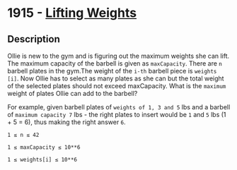 # 1915 - [Lifting Weights](https://www.lintcode.com/problem/1915/)

## Description
Ollie is new to the gym and is figuring out the maximum weights she can lift. The maximum capacity of the barbell is given as `maxCapacity`. There are `n` barbell plates in the gym.The weight of the `i-th` barbell piece is `weights [i]`. Now Ollie has to select as many plates as she can but the total weight of the selected plates should not exceed maxCapacity. What is the `maximum` weight of plates Ollie can add to the barbell?

For example, given barbell plates of `weights of 1, 3 and 5` lbs and a barbell of `maximum capacity 7` lbs - the right plates to insert would be `1` and `5` lbs (1 + 5 = 6), thus making the right answer `6`.

```
1 ≤ n ≤ 42

1 ≤ maxCapacity ≤ 10**6

1 ≤ weights[i] ≤ 10**6
```

